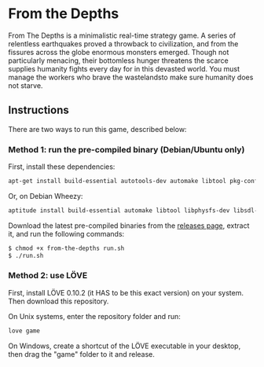 
# From the Depths

From The Depths is a minimalistic real-time strategy game. A series of
relentless earthquakes proved a throwback to civilization, and from the fissures
across the globe enormous monsters emerged. Though not particularly menacing,
their bottomless hunger threatens the scarce supplies humanity fights every day
for in this devasted world. You must manage the workers who brave the wastelandsto make sure humanity does not starve.

## Instructions

There are two ways to run this game, described below:

### Method 1: run the pre-compiled binary (Debian/Ubuntu only)

First, install these dependencies:

```bash
apt-get install build-essential autotools-dev automake libtool pkg-config libdevil-dev libfreetype6-dev libluajit-5.1-dev libphysfs-dev libsdl2-dev libopenal-dev libogg-dev libvorbis-dev libflac-dev libflac++-dev libmodplug-dev libmpg123-dev libmng-dev libturbojpeg libtheora-dev
```

Or, on Debian Wheezy:

```bash
aptitude install build-essential automake libtool libphysfs-dev libsdl-dev libopenal-dev liblua5.1-0-dev libdevil-dev libmodplug-dev libfreetype6-dev libmpg123-dev libvorbis-dev libmng-dev libxpm-dev libxcursor-dev libXxf86vm-dev
```

Download the latest pre-compiled binaries from the [releases
page](https://github.com/Kazuo256/from-the-depths/releases), extract it, and
run the following commands:

```bash
$ chmod +x from-the-depths run.sh
$ ./run.sh
```

### Method 2: use LÖVE

First, install LÖVE 0.10.2 (it HAS to be this exact version) on your system.
Then download this repository.

On Unix systems, enter the repository folder and run:

```bash
love game
```

On Windows, create a shortcut of the LÖVE executable in your desktop, then
drag the "game" folder to it and release.

